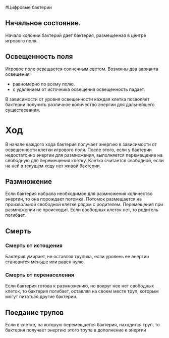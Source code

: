 #Цифровые бактерии

## Начальное состояние.

Начало колонии бактерий дает бактерия, размещенная в центре игрового поля.

## Освещенность поля

Игровое поле освещается солнечным светом. Возмжны два варианта освещения:
 + равномерно по всему полю.
 + с удалением от источника освещения освещенность падает.
 
В зависимости от уровня освещенности каждая клетка позволяет бактерии получить различное количество энергии для
дальнейшего существования.

# Ход

В начале каждого хода бактерия получает энергию в зависимости от освещенности клетки игрового поля. После этого, если у
 бактерии недостаточно энергии для размножения,
выполняется перемещение на свободную для перемещения клетку. Клетка считается свободной, если на ней в текущем ходу нет
живой бактерии.

## Размножение
 
Если бактерия набрала необходимое для размножения количество энергии, то она порождает потомка. Потомок размещается
на произвольной свободной клетке рядом с родителем. Перемещения при размножении не происходит. Если свободных клеток нет,
то родитель погибает.

## Смерть

### Смерть от истощения

Бактерия умирает, не оставляя трупика, если уровень ее энергии становится меньше или равен нулю.

### Смерть от перенаселения

Если бактерия готова к размножению, но вокруг нее нет свободных клеток, то бактерия погибает, оставляя на своем месте
труп, которым могут питаться другие бактерии.

## Поедание трупов

Если в клетке, на которую перемещается бактерия, находится труп, то бактерия получает энергию этого трупа в дополнение
к энергии
